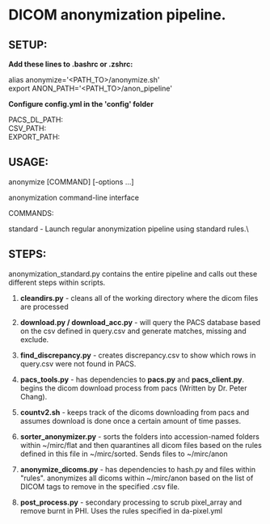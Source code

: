 # DICOM anonymization pipeline.

## SETUP:

**Add these lines to .bashrc or .zshrc:**

alias anonymize='<PATH_TO>/anonymize.sh'\
export ANON_PATH='<PATH_TO>/anon_pipeline'

**Configure config.yml in the 'config' folder**

PACS_DL_PATH: <PATH WHERE DICOM FILES WILL GET DOWNLOADED>\
CSV_PATH: <PATH WHERE ALL THE CSV FILES ARE STORED>\
EXPORT_PATH: <PATH WHERE FILES END UP AFTER FINISHING>

## USAGE:

anonymize [COMMAND] [-options ...]

anonymization command-line interface

COMMANDS:

  standard  - Launch regular anonymization pipeline using standard rules.\

## STEPS:

anonymization_standard.py contains the entire pipeline and calls out these different steps within scripts.

1) **cleandirs.py** - cleans all of the working directory where the dicom files are processed

2) **download.py / download_acc.py** - will query the PACS database based on the csv defined in query.csv and generate matches, missing and exclude.

3) **find_discrepancy.py** - creates discrepancy.csv to show which rows in query.csv were not found in PACS.

4) **pacs_tools.py** - has dependencies to **pacs.py** and **pacs_client.py**. begins the dicom download process from pacs (Written by Dr. Peter Chang).

5) **countv2.sh** - keeps track of the dicoms downloading from pacs and assumes download is done once a certain amount of time passes.

6) **sorter_anonymizer.py** - sorts the folders into accession-named folders within ~/mirc/flat and then quarantines all dicom files based on the rules defined in this file in ~/mirc/sorted. Sends files to ~/mirc/anon 

7) **anonymize_dicoms.py** - has dependencies to hash.py and files within "rules". anonymizes all dicoms within ~/mirc/anon based on the list of DICOM tags to remove in the specified .csv file.

8) **post_process.py** - secondary processing to scrub pixel_array and remove burnt in PHI. Uses the rules specified in da-pixel.yml
